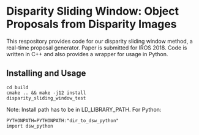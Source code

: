 # Disparity Sliding Window: Object Proposals from Disparity Images
This respository provides code for our disparity sliding window method, a real-time proposal generator. Paper is submitted for IROS 2018. Code is written in C++ and also provides a wrapper for usage in Python.

## Installing and Usage

```
cd build
cmake .. && make -j12 install
disparity_sliding_window_test
```

Note: Install path has to be in LD_LIBRARY_PATH. For Python:

```
PYTHONPATH=PYTHONPATH:"dir_to_dsw_python"
import dsw_python
```
